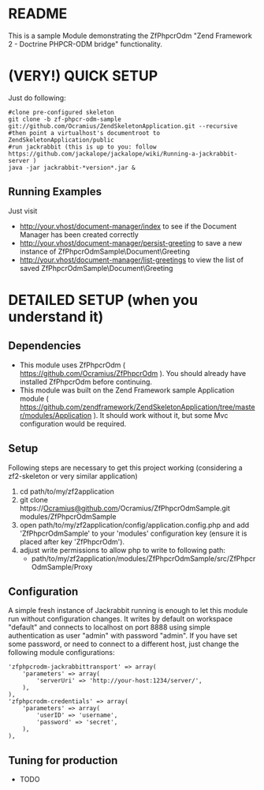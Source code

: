 README
======

This is a sample Module demonstrating the ZfPhpcrOdm "Zend Framework 2 - Doctrine PHPCR-ODM bridge" functionality.

(VERY!) QUICK SETUP
======

Just do following:

    #clone pre-configured skeleton
    git clone -b zf-phpcr-odm-sample git://github.com/Ocramius/ZendSkeletonApplication.git --recursive
	#then point a virtualhost's documentroot to ZendSkeletonApplication/public
    #run jackrabbit (this is up to you: follow https://github.com/jackalope/jackalope/wiki/Running-a-jackrabbit-server )
    java -jar jackrabbit-*version*.jar &

Running Examples
-------------
Just visit

  * http://your.vhost/document-manager/index
        to see if the Document Manager has been created correctly
  * http://your.vhost/document-manager/persist-greeting
        to save a new instance of ZfPhpcrOdmSample\Document\Greeting
  * http://your.vhost/document-manager/list-greetings
        to view the list of saved ZfPhpcrOdmSample\Document\Greeting

DETAILED SETUP (when you understand it)
======

Dependencies
-------------

 - This module uses ZfPhpcrOdm ( https://github.com/Ocramius/ZfPhpcrOdm ). You should already have installed ZfPhpcrOdm before continuing.
 - This module was built on the Zend Framework sample Application module ( https://github.com/zendframework/ZendSkeletonApplication/tree/master/modules/Application ). It should work without it, but some Mvc configuration would be required.

Setup
-------------

Following steps are necessary to get this project working (considering a zf2-skeleton or very similar application)

  1. cd path/to/my/zf2application
  2. git clone https://Ocramius@github.com/Ocramius/ZfPhpcrOdmSample.git modules/ZfPhpcrOdmSample
  3. open path/to/my/zf2application/config/application.config.php and add 'ZfPhpcrOdmSample' to your 'modules' configuration key (ensure it is placed after key 'ZfPhpcrOdm').
  4. adjust write permissions to allow php to write to following path:
       * path/to/my/zf2application/modules/ZfPhpcrOdmSample/src/ZfPhpcrOdmSample/Proxy

Configuration
-------------

A simple fresh instance of Jackrabbit running is enough to let this module run without configuration changes.
It writes by default on workspace "default" and connects to localhost on port 8888 using simple authentication as user "admin" with password "admin".
If you have set some password, or need to connect to a different host, just change the following module configurations:
    
    'zfphpcrodm-jackrabbittransport' => array(
        'parameters' => array(
            'serverUri' => 'http://your-host:1234/server/',
        ),
    ),
    'zfphpcrodm-credentials' => array(
        'parameters' => array(
            'userID' => 'username',
            'password' => 'secret',
        ),
    ),

Tuning for production
-------------

 * TODO